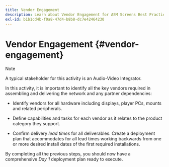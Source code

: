 ```yaml
---
title: Vendor Engagement
description: Learn about Vendor Engagement for AEM Screens Best Practices Guide.
exl-id: b1b1cd4b-f0a8-47d4-b8b8-dc7e42464230
---
```

# Vendor Engagement {#vendor-engagement}

>[!NOTE]
>A typical stakeholder for this activity is an Audio-Video Integrator.

In this activity, it is important to identify all the key vendors required in assembling and delivering the network and any partner dependencies:

* Identify vendors for all hardware including displays, player PCs, mounts and related peripherals.

* Define capabilities and tasks for each vendor as it relates to the product category they support.

* Confirm delivery *lead times* for all deliverables. Create a deployment plan that accommodates for all lead times working backwards from one or more desired install dates of the first required installations.

By completing all the previous steps, you should now have a comprehensive *Day 1* deployment plan ready to execute.
